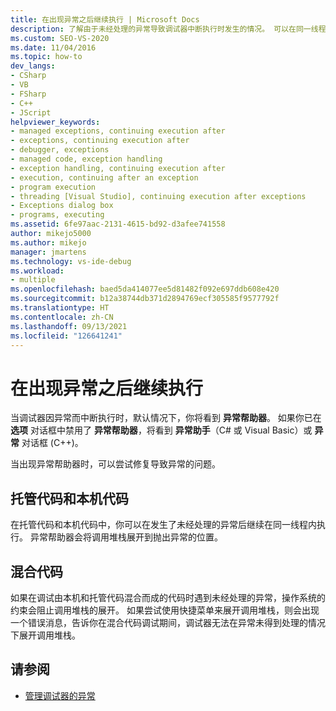 ```yaml
---
title: 在出现异常之后继续执行 | Microsoft Docs
description: 了解由于未经处理的异常导致调试器中断执行时发生的情况。 可以在同一线程中继续执行。
ms.custom: SEO-VS-2020
ms.date: 11/04/2016
ms.topic: how-to
dev_langs:
- CSharp
- VB
- FSharp
- C++
- JScript
helpviewer_keywords:
- managed exceptions, continuing execution after
- exceptions, continuing execution after
- debugger, exceptions
- managed code, exception handling
- exception handling, continuing execution after
- execution, continuing after an exception
- program execution
- threading [Visual Studio], continuing execution after exceptions
- Exceptions dialog box
- programs, executing
ms.assetid: 6fe97aac-2131-4615-bd92-d3afee741558
author: mikejo5000
ms.author: mikejo
manager: jmartens
ms.technology: vs-ide-debug
ms.workload:
- multiple
ms.openlocfilehash: baed5da414077ee5d81482f092e697ddb608e420
ms.sourcegitcommit: b12a38744db371d2894769ecf305585f9577792f
ms.translationtype: HT
ms.contentlocale: zh-CN
ms.lasthandoff: 09/13/2021
ms.locfileid: "126641241"
---
```

# <a name="continuing-execution-after-an-exception"></a>在出现异常之后继续执行
当调试器因异常而中断执行时，默认情况下，你将看到 **异常帮助器**。 如果你已在 **选项** 对话框中禁用了 **异常帮助器**，将看到 **异常助手**（C# 或 Visual Basic）或 **异常** 对话框 (C++)。

 当出现异常帮助器时，可以尝试修复导致异常的问题。

## <a name="managed-and-native-code"></a>托管代码和本机代码
 在托管代码和本机代码中，你可以在发生了未经处理的异常后继续在同一线程内执行。 异常帮助器会将调用堆栈展开到抛出异常的位置。

## <a name="mixed-code"></a>混合代码
 如果在调试由本机和托管代码混合而成的代码时遇到未经处理的异常，操作系统的约束会阻止调用堆栈的展开。 如果尝试使用快捷菜单来展开调用堆栈，则会出现一个错误消息，告诉你在混合代码调试期间，调试器无法在异常未得到处理的情况下展开调用堆栈。

## <a name="see-also"></a>请参阅

- [管理调试器的异常](../debugger/managing-exceptions-with-the-debugger.md)